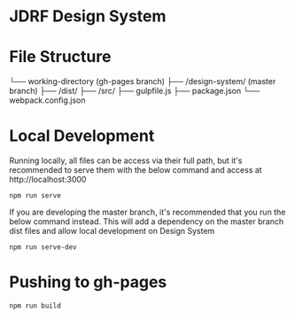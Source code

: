 # JDRF Design System

# File Structure

└── working-directory (gh-pages branch)
	├── /design-system/ (master branch)
	├── /dist/
	├── /src/
	├── gulpfile.js
	├── package.json
	└── webpack.config.json

# Local Development
Running locally, all files can be access via their full path, but it's recommended to serve them with the below command and access at http://localhost:3000
````
npm run serve
````

If you are developing the master branch, it's recommended that you run the below command instead. This will add a dependency on the master branch dist files and allow local development on Design System
````
npm run serve-dev
````
# Pushing to gh-pages
````
npm run build
````
